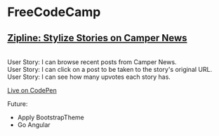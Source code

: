 # FreeCodeCamp
## [Zipline: Stylize Stories on Camper News](http://www.freecodecamp.com/challenges/zipline-stylize-stories-on-camper-news)

<br />User Story: I can browse recent posts from Camper News.
<br />User Story: I can click on a post to be taken to the story's original URL.
<br />User Story: I can see how many upvotes each story has.

[Live on CodePen](http://codepen.io/mashrafm/full/pjGJor)

Future:
- Apply BootstrapTheme
- Go Angular